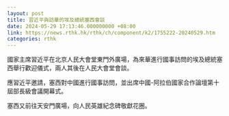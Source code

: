 ```yaml
---
layout: post
title: 習近平與訪華的埃及總統塞西會談
date: 2024-05-29 17:13:46.000000000 +08:00
link: https://news.rthk.hk/rthk/ch/component/k2/1755222-20240529.htm
categories: rthk
---
```


國家主席習近平在北京人民大會堂東門外廣場，為來華進行國事訪問的埃及總統塞西舉行歡迎儀式，兩人其後在人民大會堂會談。

應習近平邀請，塞西對中國進行國事訪問，並出席中國-阿拉伯國家合作論壇第十屆部長級會議開幕式。

塞西又前往天安門廣場，向人民英雄紀念碑敬獻花圈。
